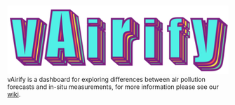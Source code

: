 ![Alt text](air-quality-ui/public/vAirifyLogo.png)
vAirify is a dashboard for exploring differences between air pollution forecasts and in-situ measurements, for more information please see our [wiki](https://github.com/ECMWFCode4Earth/vAirify/wiki).
